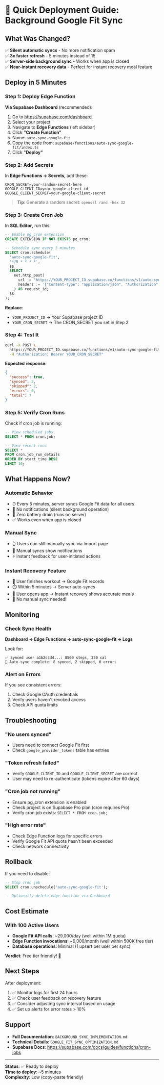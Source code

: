 # 🚀 Quick Deployment Guide: Background Google Fit Sync

## What Was Changed?

✅ **Silent automatic syncs** - No more notification spam  
✅ **3x faster refresh** - 5 minutes instead of 15  
✅ **Server-side background sync** - Works when app is closed  
✅ **Near-instant recovery data** - Perfect for instant recovery meal feature

## Deploy in 5 Minutes

### Step 1: Deploy Edge Function

**Via Supabase Dashboard** (recommended):
1. Go to https://supabase.com/dashboard
2. Select your project
3. Navigate to **Edge Functions** (left sidebar)
4. Click **"Create Function"**
5. Name: `auto-sync-google-fit`
6. Copy the code from: `supabase/functions/auto-sync-google-fit/index.ts`
7. Click **"Deploy"**

### Step 2: Add Secrets

In **Edge Functions → Secrets**, add these:

```
CRON_SECRET=your-random-secret-here
GOOGLE_CLIENT_ID=your-google-client-id
GOOGLE_CLIENT_SECRET=your-google-client-secret
```

> **Tip**: Generate a random secret: `openssl rand -hex 32`

### Step 3: Create Cron Job

In **SQL Editor**, run this:

```sql
-- Enable pg_cron extension
CREATE EXTENSION IF NOT EXISTS pg_cron;

-- Schedule sync every 5 minutes
SELECT cron.schedule(
  'auto-sync-google-fit',
  '*/5 * * * *',
  $$
  SELECT
    net.http_post(
      url := 'https://YOUR_PROJECT_ID.supabase.co/functions/v1/auto-sync-google-fit',
      headers := '{"Content-Type": "application/json", "Authorization": "Bearer YOUR_CRON_SECRET"}'::jsonb
    ) AS request_id;
  $$
);
```

**Replace**:
- `YOUR_PROJECT_ID` → Your Supabase project ID
- `YOUR_CRON_SECRET` → The CRON_SECRET you set in Step 2

### Step 4: Test It

```bash
curl -X POST \
  https://YOUR_PROJECT_ID.supabase.co/functions/v1/auto-sync-google-fit \
  -H "Authorization: Bearer YOUR_CRON_SECRET"
```

**Expected response**:
```json
{
  "success": true,
  "synced": 5,
  "skipped": 2,
  "errors": 0,
  "total": 7
}
```

### Step 5: Verify Cron Runs

Check if cron job is running:

```sql
-- View scheduled jobs
SELECT * FROM cron.job;

-- View recent runs
SELECT * 
FROM cron.job_run_details 
ORDER BY start_time DESC 
LIMIT 10;
```

## What Happens Now?

### Automatic Behavior
- ⏰ Every 5 minutes, server syncs Google Fit data for all users
- 🔕 No notifications (silent background operation)
- 🔋 Zero battery drain (runs on server)
- ✅ Works even when app is closed

### Manual Sync
- 👆 Users can still manually sync via Import page
- 🔔 Manual syncs show notifications
- ⚡ Instant feedback for user-initiated actions

### Instant Recovery Feature
- 🏃 User finishes workout → Google Fit records
- ⏱️ Within 5 minutes → Server auto-syncs  
- 📱 User opens app → Instant recovery shows accurate meals
- 🎯 No manual sync needed!

## Monitoring

### Check Sync Health

**Dashboard → Edge Functions → auto-sync-google-fit → Logs**

Look for:
```
✅ Synced user a1b2c3d4...: 8500 steps, 350 cal
🎯 Auto-sync complete: 8 synced, 2 skipped, 0 errors
```

### Alert on Errors

If you see consistent errors:
1. Check Google OAuth credentials
2. Verify users haven't revoked access
3. Check API quota limits

## Troubleshooting

### "No users synced"
- Users need to connect Google Fit first
- Check `google_provider_tokens` table has entries

### "Token refresh failed"
- Verify `GOOGLE_CLIENT_ID` and `GOOGLE_CLIENT_SECRET` are correct
- User may need to re-authenticate (tokens expire after 60 days)

### "Cron job not running"
- Ensure pg_cron extension is enabled
- Check project is on Supabase Pro plan (cron requires Pro)
- Verify cron job exists: `SELECT * FROM cron.job;`

### "High error rate"
- Check Edge Function logs for specific errors
- Verify Google Fit API quota hasn't been exceeded
- Check network connectivity

## Rollback

If you need to disable:

```sql
-- Stop cron job
SELECT cron.unschedule('auto-sync-google-fit');

-- Optionally delete edge function via Dashboard
```

## Cost Estimate

### With 100 Active Users
- **Google Fit API calls**: ~29,000/day (well within 1M quota)
- **Edge Function invocations**: ~9,000/month (well within 500K free tier)
- **Database operations**: Minimal (1 upsert per user per sync)

**Verdict**: Free tier friendly! 🎉

## Next Steps

After deployment:
1. ✅ Monitor logs for first 24 hours
2. ✅ Check user feedback on recovery feature
3. ✅ Consider adjusting sync interval based on usage
4. ✅ Set up alerts for error rates > 10%

## Support

- **Full Documentation**: `BACKGROUND_SYNC_IMPLEMENTATION.md`
- **Technical Details**: `GOOGLE_FIT_SYNC_OPTIMIZATION.md`
- **Supabase Docs**: https://supabase.com/docs/guides/functions/cron-jobs

---

**Status**: ✅ Ready to deploy  
**Time to deploy**: ~5 minutes  
**Complexity**: Low (copy-paste friendly)
